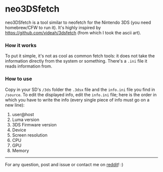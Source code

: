 # neo3DSfetch

neo3DSfetch is a tool similar to neofetch for the Nintendo 3DS (you need homebrew/CFW to run it).
It's highly inspired by https://github.com/videah/3dsfetch (from which I took the ascii art). 


### How it works

To put it simple, it's not as cool as common fetch tools: it does not take the information directly from the system or something. 
There's a `.ini` file it reads information from. 


### How to use

Copy in your SD's `/3ds` folder the `.3dsx` file and the `info.ini` file you find in `/source`.
To edit the displayed info, edit the `info.ini` file; here is the order in which you have to write the info (every single piece of info must go on a new line):

1. user@host
1. Luma version
1. 3DS Firmware version
1. Device 
1. Screen resolution
1. CPU
1. GPU
1. Memory

____

For any question, post and issue or contact me on [reddit](https://www.reddit.com/user/Joker_513)! :)
